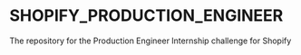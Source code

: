 # SHOPIFY_PRODUCTION_ENGINEER
The repository for the Production Engineer Internship challenge for Shopify
